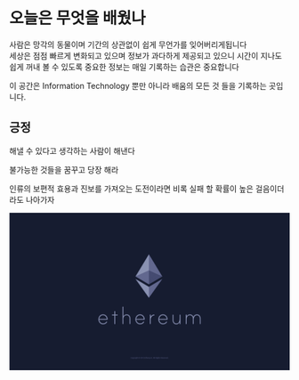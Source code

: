 # 오늘은 무엇을 배웠나

사람은 망각의 동물이며 기간의 상관없이 쉽게 무언가를 잊어버리게됩니다  
세상은 점점 빠르게 변화되고 있으며 정보가 과다하게 제공되고 있으니 시간이 지나도 쉽게 꺼내 볼 수 있도록 중요한 정보는 매일 기록하는 습관은 중요합니다

이 공간은 Information Technology 뿐만 아니라 배움의 모든 것 들을 기록하는 곳입니다.

## 긍정

해낼 수 있다고 생각하는 사람이 해낸다

불가능한 것들을 꿈꾸고 당장 해라

인류의 보편적 효용과 진보를 가져오는 도전이라면 비록 실패 할 확률이 높은 걸음이더라도 나아가자

![ethereum](./Ethereum/imgs/ethereum.png)
